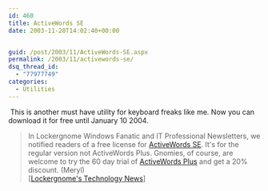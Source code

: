 ```yaml
---
id: 460
title: ActiveWords SE
date: 2003-11-28T14:02:40+00:00


guid: /post/2003/11/ActiveWords-SE.aspx
permalink: /2003/11/activewords-se/
dsq_thread_id:
  - "77977749"
categories:
  - Utilities
---
```

<body xmlns="http://www.w3.org/1999/xhtml">
    <div class="Section1">
        <p>
            &#160;This is another must have utility for keyboard freaks like me. Now you can download
            it for free until January 10 2004.
        </p>
        <blockquote style='margin-top:5.0pt;margin-bottom:5.0pt'> 
        <p class="MsoNormal">
            In Lockergnome Windows Fanatic and IT Professional Newsletters, we notified readers
            of a free license for <a href="http://www.activewords.com/lockergnomeseoffer2003.html" title="http://www.activewords.com/lockergnomeseoffer2003.html">ActiveWords
            SE</a>. It's for the regular version not ActiveWords Plus. Gnomies, of course, are
            welcome to try the 60 day trial of <a href="http://www.activewords.com/lockergnomeplusdl.html" title="http://www.activewords.com/lockergnomeplusdl.html">ActiveWords
            Plus</a> and get a 20% discount. (Meryl)<br />
            [<a href="http://www.lockergnome.com/update/archives/week_2003_11_23.html#008064">Lockergnome's
            Technology News</a>]
        </p>
        </blockquote>
    </div>
</body>